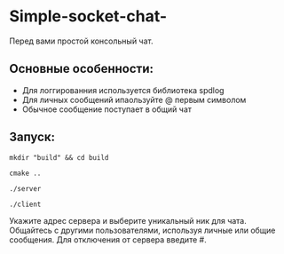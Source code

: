 # Simple-socket-chat-
Перед вами простой консольный чат.

## Основные особенности:
- Для логгированния используется библиотека spdlog
- Для личных сообщений ипаользуйте @ первым символом
- Обычное сообщение поступает в общий чат

## Запуск:
`mkdir "build" && cd build `

`cmake ..`

`./server`

`./client`

Укажите адрес сервера и выберите уникальный ник для чата.
Общайтесь с другими пользователями, используя личные или общие сообщения.
Для отключения от сервера введите #.

